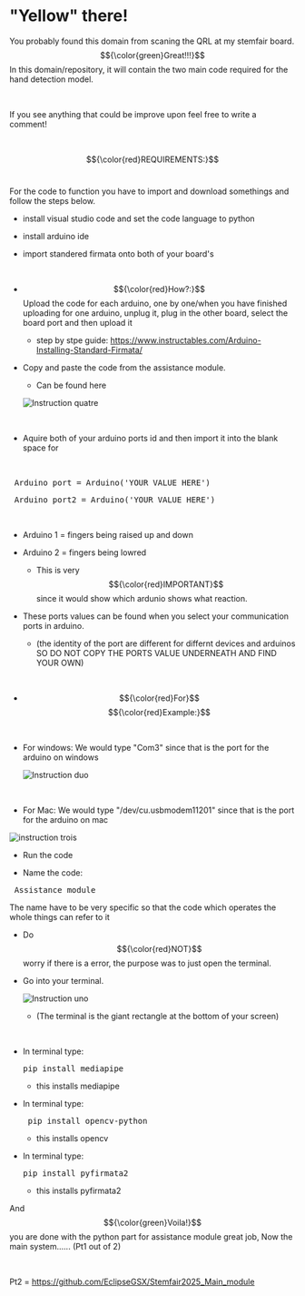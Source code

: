 
# "Yellow" there!

You probably found this domain from scaning the QRL at my stemfair board. $${\color{green}Great!!!}$$
In this domain/repository, it will contain the two main code required for the hand detection model.

&nbsp;

If you see anything that could be improve upon feel free to write a comment!

&nbsp;

$${\color{red}REQUIREMENTS:}$$
&nbsp;

For the code to function you have to import and download somethings and follow the steps below.
- install visual studio code and set the code language to python
- install arduino ide
- import standered firmata onto both of your board's

  &nbsp;
- $${\color{red}How?:}$$ Upload the code for each arduino, one by one/when you have finished uploading for one arduino, unplug it, plug in the other board, select the board port and then upload it
  - step by stpe guide: https://www.instructables.com/Arduino-Installing-Standard-Firmata/
- Copy and paste the code from the assistance module.
  - Can be found here
    
  ![Instruction quatre](https://github.com/user-attachments/assets/c864475e-16e4-4e22-89c6-75258a2c8e16)

  &nbsp;

- Aquire both of your arduino ports id and then import it into the blank space for
  
&nbsp;
<pre> Arduino_port = Arduino('YOUR VALUE HERE') </pre>
<pre> Arduino_port2 = Arduino('YOUR VALUE HERE') </pre>

&nbsp;

- Arduino 1 = fingers being raised up and down
- Arduino 2 = fingers being lowred
  &nbsp;
  
  - This is very $${\color{red}IMPORTANT}$$ since it would show which ardunio shows what reaction.
  &nbsp;

 - These ports values can be found when you select your communication ports in arduino.
    - (the identity of the port are different for differnt devices and arduinos SO DO NOT COPY THE PORTS VALUE UNDERNEATH AND FIND YOUR OWN)
 
  &nbsp;

-  $${\color{red}For}$$  $${\color{red}Example:}$$

  &nbsp;
- For windows: We would type "Com3" since that is the port for the arduino on windows
  
  ![Instruction duo](https://github.com/user-attachments/assets/969650dd-9c4a-4c83-82d6-d2019e57a3d8)

  &nbsp;

- For Mac: We would type "/dev/cu.usbmodem11201" since that is the port for the arduino on mac
  
![instruction trois](https://github.com/user-attachments/assets/6b327f6e-ec8b-4391-86d0-3bacfd373b3f)


- Run the code
  
- Name the code:

<pre> Assistance_module </pre>  

The name have to be very specific so that the code which operates the whole things can refer to it 

- Do $${\color{red}NOT}$$ worry if there is a error, the purpose was to just open the terminal.
  
- Go into your terminal.
  
  ![Instruction uno](https://github.com/user-attachments/assets/adc15f03-8bc7-4d4d-b5f9-c04bd100fd86)
  
  - (The terminal is the giant rectangle at the bottom of your screen)
  
&nbsp;


- In terminal type:
  <pre>pip install mediapipe</pre>
  
   - this installs mediapipe
&nbsp;
- In terminal type:
  <pre> pip install opencv-python</pre>
  - this installs opencv
&nbsp;

- In terminal type:
  <pre>pip install pyfirmata2</pre>
  - this installs pyfirmata2

And $${\color{green}Voila!}$$ you are done with the python part for assistance module great job, Now the main system...... (Pt1 out of 2)

&nbsp; 

Pt2 = https://github.com/EclipseGSX/Stemfair2025_Main_module 






